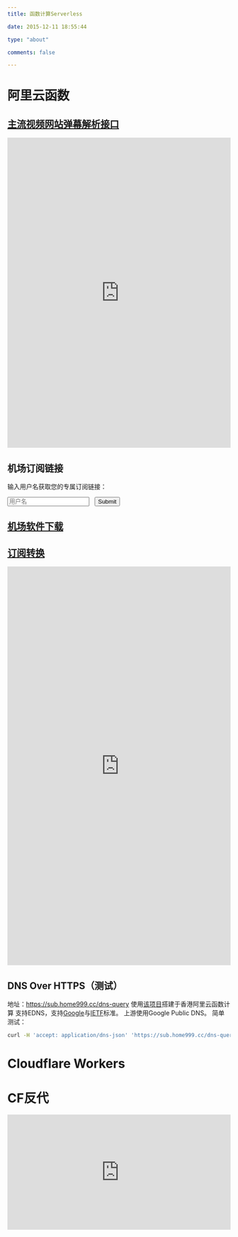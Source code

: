 ```yaml
---
title: 函数计算Serverless

date: 2015-12-11 18:55:44

type: "about"

comments: false

---
```

# 阿里云函数
## [主流视频网站弹幕解析接口](https://fc.home999.cc/)

<iframe src="https://fc.home999.cc/" width="100%" height=700px style="border:none;"></iframe>

## 机场订阅链接
输入用户名获取您的专属订阅链接：
<form name="sub" action="https://fc.home999.cc/sub" method="get">
    <input type="text" placeholder="用户名" name="user"></input>&nbsp;&nbsp;
    <input type="submit"></input>
</form>

## [机场软件下载](https://fc.home999.cc/sub/download)

## [订阅转换](https://sub.home999.cc/)
<iframe src="https://sub.home999.cc/" width="100%" height=900px style="border:none;"></iframe>

## DNS Over HTTPS（测试）
地址：https://sub.home999.cc/dns-query
使用[该项目](https://github.com/m13253/dns-over-https)搭建于香港阿里云函数计算
支持EDNS，支持[Google](https://developers.google.com/speed/public-dns/docs/dns-over-https)与[IETF](https://www.rfc-editor.org/rfc/rfc8484.txt)标准。
上游使用Google Public DNS。
简单测试：
```bash
curl -H 'accept: application/dns-json' 'https://sub.home999.cc/dns-query?name=www.google.com&type=A' | jq
```

# Cloudflare Workers
# CF反代
<iframe src="https://gd.home999.cc/proxy/" width="100%" height=260px style="border:none;"></iframe>